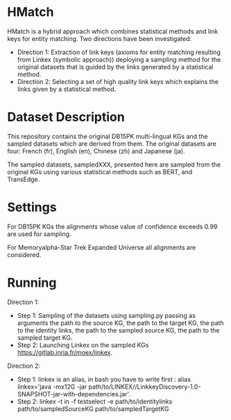 # HMatch 

HMatch is a hybrid approach which combines statistical methods and link keys for entity matching. Two directions have been investigated:
- Direction 1: Extraction of link keys (axioms for entity matching resulting from Linkex (symbolic approach)) deploying a sampling method for the original datasets that is guided by the links generated by a statistical method.
- Direction 2: Selecting a set of high quality link keys which explains the links given by a statistical method.

# Dataset Description

This repository contains the original DB15PK multi-lingual KGs and the sampled datasets which are derived from them.
The original datasets are four: French (fr), English (en), Chinese (zh) and Japanese (ja).

The sampled datasets, sampledXXX, presented here are sampled from the original KGs using various statistical methods such as BERT, and TransEdge.

# Settings

For DB15PK KGs the alignments whose value of confidence exceeds 0.99 are used for sampling. 

For Memoryalpha-Star Trek Expanded Universe all alignments are considered.

# Running
Direction 1:

- Step 1: Sampling of the datasets using sampling.py passing as arguments the path to the source KG, the path to the target KG, the path to the identity links, the path to the sampled source KG, the path to the sampled target KG.
- Step 2: Launching Linkex on the sampled KGs https://gitlab.inria.fr/moex/linkex.
  
Direction 2:
- Step 1: linkex is an alias, in bash you have to write first : alias  linkex='java -mx12G -jar  path/to/LINKEX//LinkkeyDiscovery-1.0-SNAPSHOT-jar-with-dependencies.jar'.
- Step 2:   linkex  -t in -f testselect -e path/to/identitylinks path/to/sampledSourceKG path/to/sampledTargetKG
